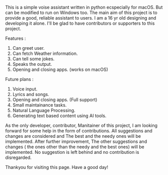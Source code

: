 This is a simple voise assistant written in python ecspecially for macOS. But can be modified to run on Windows too. The main aim of this project is to provide a good, reliable assistant to users. I am a 16 yr old designing and developing it alone. I'll be glad to have contributors or supporters to this project.

Features :
  1. Can greet user.
  2. Can fetch Weather information.
  3. Can tell some jokes.
  4. Speaks the output.
  5. Opening and closing apps. (works on macOS)

Future plans :
  1. Voice input.
  2. Lyrics and songs.
  3. Opening and closing apps. (Full support)
  4. Small maintainance tasks.
  5. Natural Language Processing.
  6. Generating text based content using AI tools.

As the only developer, contributor, Manitainer of this project, I am looking forward for some help in the form of contributions. All suggestions and changes are considered and The best and the needy ones will be implemented. After further improvement, The other suggestions and changes ( the ones other than the needy and the best ones)
will be implemented. No suggestion is left behind and no contribution is disregarded.

Thankyou for visiting this page.
Have a good day!

